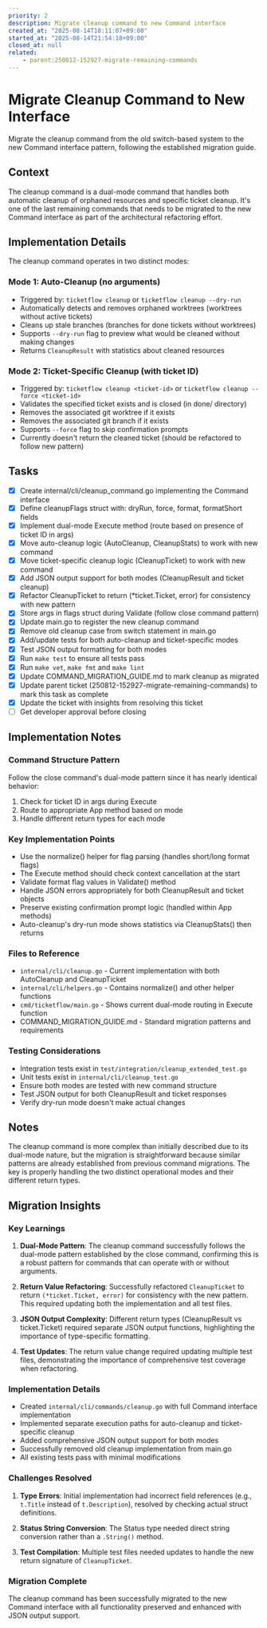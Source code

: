 ```yaml
---
priority: 2
description: Migrate cleanup command to new Command interface
created_at: "2025-08-14T18:11:07+09:00"
started_at: "2025-08-14T21:54:18+09:00"
closed_at: null
related:
    - parent:250812-152927-migrate-remaining-commands
---
```


# Migrate Cleanup Command to New Interface

Migrate the cleanup command from the old switch-based system to the new Command interface pattern, following the established migration guide.

## Context

The cleanup command is a dual-mode command that handles both automatic cleanup of orphaned resources and specific ticket cleanup. It's one of the last remaining commands that needs to be migrated to the new Command interface as part of the architectural refactoring effort.

## Implementation Details

The cleanup command operates in two distinct modes:

### Mode 1: Auto-Cleanup (no arguments)
- Triggered by: `ticketflow cleanup` or `ticketflow cleanup --dry-run`
- Automatically detects and removes orphaned worktrees (worktrees without active tickets)
- Cleans up stale branches (branches for done tickets without worktrees)
- Supports `--dry-run` flag to preview what would be cleaned without making changes
- Returns `CleanupResult` with statistics about cleaned resources

### Mode 2: Ticket-Specific Cleanup (with ticket ID)
- Triggered by: `ticketflow cleanup <ticket-id>` or `ticketflow cleanup --force <ticket-id>`
- Validates the specified ticket exists and is closed (in done/ directory)
- Removes the associated git worktree if it exists
- Removes the associated git branch if it exists
- Supports `--force` flag to skip confirmation prompts
- Currently doesn't return the cleaned ticket (should be refactored to follow new pattern)

## Tasks

- [x] Create internal/cli/cleanup_command.go implementing the Command interface
- [x] Define cleanupFlags struct with: dryRun, force, format, formatShort fields
- [x] Implement dual-mode Execute method (route based on presence of ticket ID in args)
- [x] Move auto-cleanup logic (AutoCleanup, CleanupStats) to work with new command
- [x] Move ticket-specific cleanup logic (CleanupTicket) to work with new command
- [x] Add JSON output support for both modes (CleanupResult and ticket cleanup)
- [x] Refactor CleanupTicket to return (*ticket.Ticket, error) for consistency with new pattern
- [x] Store args in flags struct during Validate (follow close command pattern)
- [x] Update main.go to register the new cleanup command
- [x] Remove old cleanup case from switch statement in main.go
- [x] Add/update tests for both auto-cleanup and ticket-specific modes
- [x] Test JSON output formatting for both modes
- [x] Run `make test` to ensure all tests pass
- [x] Run `make vet`, `make fmt` and `make lint`
- [x] Update COMMAND_MIGRATION_GUIDE.md to mark cleanup as migrated
- [x] Update parent ticket (250812-152927-migrate-remaining-commands) to mark this task as complete
- [x] Update the ticket with insights from resolving this ticket
- [ ] Get developer approval before closing

## Implementation Notes

### Command Structure Pattern
Follow the close command's dual-mode pattern since it has nearly identical behavior:
1. Check for ticket ID in args during Execute
2. Route to appropriate App method based on mode
3. Handle different return types for each mode

### Key Implementation Points
- Use the normalize() helper for flag parsing (handles short/long format flags)
- The Execute method should check context cancellation at the start
- Validate format flag values in Validate() method
- Handle JSON errors appropriately for both CleanupResult and ticket objects
- Preserve existing confirmation prompt logic (handled within App methods)
- Auto-cleanup's dry-run mode shows statistics via CleanupStats() then returns

### Files to Reference
- `internal/cli/cleanup.go` - Current implementation with both AutoCleanup and CleanupTicket
- `internal/cli/helpers.go` - Contains normalize() and other helper functions
- `cmd/ticketflow/main.go` - Shows current dual-mode routing in Execute function
- COMMAND_MIGRATION_GUIDE.md - Standard migration patterns and requirements

### Testing Considerations
- Integration tests exist in `test/integration/cleanup_extended_test.go`
- Unit tests exist in `internal/cli/cleanup_test.go`
- Ensure both modes are tested with new command structure
- Test JSON output for both CleanupResult and ticket responses
- Verify dry-run mode doesn't make actual changes

## Notes

The cleanup command is more complex than initially described due to its dual-mode nature, but the migration is straightforward because similar patterns are already established from previous command migrations. The key is properly handling the two distinct operational modes and their different return types.

## Migration Insights

### Key Learnings

1. **Dual-Mode Pattern**: The cleanup command successfully follows the dual-mode pattern established by the close command, confirming this is a robust pattern for commands that can operate with or without arguments.

2. **Return Value Refactoring**: Successfully refactored `CleanupTicket` to return `(*ticket.Ticket, error)` for consistency with the new pattern. This required updating both the implementation and all test files.

3. **JSON Output Complexity**: Different return types (CleanupResult vs ticket.Ticket) required separate JSON output functions, highlighting the importance of type-specific formatting.

4. **Test Updates**: The return value change required updating multiple test files, demonstrating the importance of comprehensive test coverage when refactoring.

### Implementation Details

- Created `internal/cli/commands/cleanup.go` with full Command interface implementation
- Implemented separate execution paths for auto-cleanup and ticket-specific cleanup
- Added comprehensive JSON output support for both modes
- Successfully removed old cleanup implementation from main.go
- All existing tests pass with minimal modifications

### Challenges Resolved

1. **Type Errors**: Initial implementation had incorrect field references (e.g., `t.Title` instead of `t.Description`), resolved by checking actual struct definitions.

2. **Status String Conversion**: The Status type needed direct string conversion rather than a `.String()` method.

3. **Test Compilation**: Multiple test files needed updates to handle the new return signature of `CleanupTicket`.

### Migration Complete

The cleanup command has been successfully migrated to the new Command interface with all functionality preserved and enhanced with JSON output support.